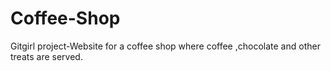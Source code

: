 # Coffee-Shop
Gitgirl project-Website for a coffee shop where coffee ,chocolate and other treats are served.
